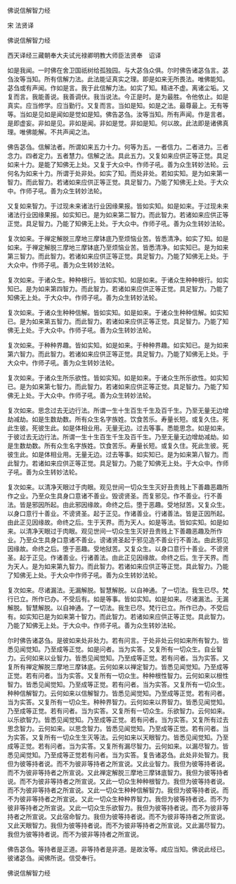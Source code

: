   佛说信解智力经  

宋 法贤译  

佛说信解智力经  

西天译经三藏朝奉大夫试光禄卿明教大师臣法贤奉　诏译  

如是我闻。一时佛在舍卫国祇树给孤独园。与大苾刍众俱。尔时佛告诸苾刍言。苾刍汝等当知。所有信解力法。此法能证真实之理。即是如来无所畏法。唯佛能知。苾刍或有声闻。作如是言。我于此信解力法。如实了知。精进不虚。离诸尘垢。又复而言。我能善说。我善调伏。我当说法。今正是时。是为最胜。令他依止。如是真实。应当修学。应当勤行。又复而言。当如是知。如是之法。最尊最上。无有等等。当如是见如是闻如是觉如是知。佛告苾刍。汝等当知。所有声闻。作是言者。是即虚妄。非如是见。非如是闻。非如是觉。非如是知。何以故。此法即是诸佛真理。唯佛能解。不共声闻之法。  

佛告苾刍。信解法者。所谓如来五力十力。何等为五。一者信力。二者进力。三者念力。四者定力。五者慧力。信解之法。具此五力。又复如来应供正等正觉。具足如来十力。是能了知佛无上处。又复于大众中。作师子吼。善为众生转妙法轮。云何名为如来十力。所谓于处非处。如实了知。而处非处。若如实知。是为如来第一智力。而此智力。若诸如来应供正等正觉。具足智力。乃能了知佛无上处。于大众中。作师子吼。善为众生转妙法轮。  

又复如来智力。于过现未来诸法行业因缘果报。皆如实知。如是如来。于过现未来诸法行业因缘果报。如实知已。是为如来第二智力。而此智力。若诸如来应供正等正觉。具足智力。乃能了知佛无上处。于大众中。作师子吼。善为众生转妙法轮。  

复次如来。于禅定解脱三摩地三摩钵底乃至烦恼业苦。皆悉清净。如实了知。如是如来。于禅定解脱三摩地三摩钵底乃至烦恼业苦。皆悉清净。如实知已。是为如来第三智力。而此智力。若诸如来应供正等正觉。具足智力。乃能了知佛无上处。于大众中。作师子吼。善为众生转妙法轮。  

复次如来。于诸众生。种种根行。皆如实知。如是如来。于诸众生种种根行。如实知已。是为如来第四智力。而此智力。若诸如来应供正等正觉。具足智力。乃能了知佛无上处。于大众中。作师子吼。善为众生转妙法轮。  

复次如来。于诸众生种种信解。皆如实知。如是如来。于诸众生种种信解。如实知已。是为如来第五智力。而此智力。若诸如来应供正等正觉。具足智力。乃能了知佛无上处。于大众中。作师子吼。善为众生转妙法轮。  

复次如来。于种种界趣。皆如实知。如是如来。于种种界趣。如实知已。是为如来第六智力。而此智力。若诸如来应供正等正觉。具足智力。乃能了知佛无上处。于大众中。作师子吼。善为众生转妙法轮。  

复次如来。于诸众生所乐欲性。皆如实知。如是如来。于诸众生所乐欲性。如实知已。是为如来第七智力。而此智力。若诸如来应供正等正觉。具足智力。乃能了知佛无上处。于大众中。作师子吼。善为众生转妙法轮。  

复次如来。思念过去无边行法。所谓一生十生百生千生及百千生。乃至无量无边增劫减劫。如是生数劫数。所有众生名字族姓。饮食苦乐。寿量长短。或复久住。死此生彼。死彼生此。如是体相业用。无量无边。过去等事。悉能思念。如是如来。于彼过去无边行法。所谓一生十生百生千生及百千生。乃至无量无边增劫减劫。如是生数劫数。所有众生名字族姓。饮食苦乐。寿量长短。或复久住。死此生彼。死彼生此。如是体相业用。无量无边。过去等事。如实知已。是为如来第八智力。而此智力。若诸如来应供正等正觉。具足智力。乃能了知佛无上处。于大众中。作师子吼。善为众生转妙法轮。  

复次如来。以清净天眼过于肉眼。观见世间一切众生生灭好丑贵贱上下善趣恶趣所作之业。乃至众生具身口意诸不善业。毁谤贤圣。而复邪见。作不善业。行不善法。皆是邪因所起。由此邪因缘故。命终之后。堕于恶趣。受地狱苦。又复众生。以身口意行十善业。不谤贤圣。起于正见。作诸善业。行诸善法。皆是正因所起。由此正见因缘故。命终之后。生于天界。而为天人。如是等法。皆如实知。如是如来。以清净天眼过于肉眼。观见世间一切众生生灭好丑贵贱上下善趣恶趣及所作业。乃至众生具身口意诸不善业。谤诸贤圣起于邪见造不善业行不善法。由此邪见因缘故。命终之后。堕于恶趣。受地狱苦。又复众生。以身口意行十善业。不谤贤圣。起于正见。作诸善业。行诸善法。由此正见因缘故。命终之后。生于天界。而为天人。是为如来第九智力。而此智力。若诸如来应供正等正觉。具此智力。乃能了知佛无上处。于大众中作师子吼。善为众生转妙法轮。  

复次如来。尽诸漏法。无漏解脱。智慧解脱。以自神通。了一切法。我生已尽。梵行已立。所作已办。不受后有。如是等事。皆如实知。如是如来。尽诸漏法。无漏解脱。智慧解脱。以自神通。了一切法。我生已尽。梵行已立。所作已办。不受后有。如实知已是为如来第十智力。而此智力。若诸如来应供正等正觉。具此智力。乃能了知佛无上处。于大众中。作师子吼。善为众生转妙法轮。  

尔时佛告诸苾刍。是彼如来处非处力。若有问言。于处非处云何如来所有智力。皆悉见闻觉知。乃至成等正觉。如是问者。当为实答。又复所有一切众生。自业智力。云何如来以业智力。皆悉见闻觉知。乃至成等正觉。若有问者。当为实答。又复所有禅定解脱三摩地三摩钵底。云何如来以禅定智力。皆悉见闻觉知。乃至成等正觉。若有问者。当为实答。又复所有一切众生。种种根性智力。云何如来以根性智力。皆悉见闻觉知。乃至成等正觉。若有问者。当为实答。又复所有一切众生。种种信解智力。云何如来以信解智力。皆悉见闻觉知。乃至成等正觉。若有问者。当为实答。又复所有一切众生。种种界智力。云何如来以界智力。皆悉见闻觉知。乃至成等正觉。若有问者。当为实答。又复所有一切众生。乐欲智力。云何如来。以乐欲智力。皆悉见闻觉知。乃至成等正觉。若有问者。当为实答。又复所有过去思念智力。云何如来。以思念智力。皆悉见闻觉知。乃至成等正觉。若有问者。当为实答。又复所有一切众生生灭等法。云何如来以天眼智力。皆悉见闻觉知。乃至成等正觉。若有问者。当为实答。又复所有漏尽智力。云何如来。以漏尽智力。皆悉见闻觉知。乃至成等正觉若有问者。当为实答。复告诸苾刍。此处非处智力。我但为彼等持者说。而不为彼非等持者之所宣说。又此业智力。我但为彼等持者说。而不为彼非等持者之所宣说。又此禅定解脱三摩地三摩钵底智力。我但为彼等持者说。而不为彼非等持者之所宣说。又此一切众生种种根智力。我但为彼等持者说。而不为彼非等持者之所宣说。又此一切众生种种信解智力。我但为彼等持者说。而不为彼非等持者之所宣说。又此一切众生种种界智力。我但为彼等持者说。而不为彼非等持者之所宣说。又此一切众生乐欲智力。我但为彼等持者说。而不为彼非等持者之所宣说。又此宿命智力。我但为彼等持者说。而不为彼非等持者之所宣说。又此天眼智力。我但为彼等持者说。而不为彼非等持者之所宣说。又此漏尽智力。我但为彼等持者说。而不为彼非等持者之所宣说。  

佛告苾刍。等持者是正道。非等持者是非道。是故汝等。咸应当知。佛说此经已。彼诸苾刍。闻佛所说。信受奉行。  

佛说信解智力经  
